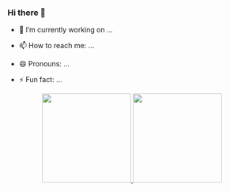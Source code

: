 ### Hi there 👋


- 🔭 I’m currently working on ...

- 📫 How to reach me: ...
- 😄 Pronouns: ...
- ⚡ Fun fact: ...
<div align="center">
  <a href="https://github.com/antoniocarol">
  <img height="180em" src="https://github-readme-stats.vercel.app/api?username=antoniocarol&show_icons=true&theme=dark&include_all_commits=true&count_private=true"/>
  <img height="180em" src="https://github-readme-stats.vercel.app/api/top-langs/?username=antoniocarol&layout=compact&langs_count=7&theme=dark"/>
</div>
